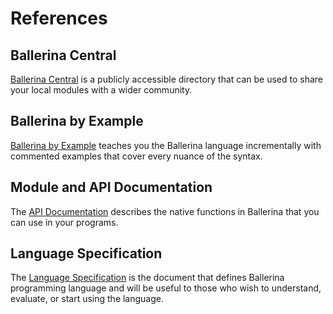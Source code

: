 # References

## Ballerina Central
[Ballerina Central](https://central.ballerina.io/) is a publicly accessible directory that can be used to share your local modules with a wider community.

## Ballerina by Example
[Ballerina by Example](https://ballerina.io/learn/by-example/) teaches you the Ballerina language incrementally with commented examples that cover every nuance of the syntax.

## Module and API Documentation
The [API Documentation](https://ballerina.io/learn/api-docs/ballerina/http.html) describes the native functions in Ballerina that you can use in your programs.

## Language Specification
The [Language Specification](https://ballerina.io/learn/language-specification/0.990/) is the document that defines Ballerina programming language and will be useful to those who wish to understand, evaluate, or start using the language.

